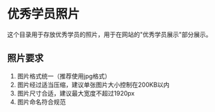# 优秀学员照片

这个目录用于存放优秀学员的照片，用于在网站的"优秀学员展示"部分展示。

## 照片要求
1. 图片格式统一（推荐使用jpg格式）
2. 图片经过适当压缩，建议单张图片大小控制在200KB以内
3. 图片尺寸合适，建议最大宽度不超过1920px
4. 图片命名符合规范